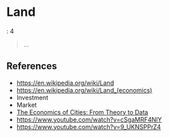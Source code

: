 # Land

: 4

> …
> 

## References

- https://en.wikipedia.org/wiki/Land
- https://en.wikipedia.org/wiki/Land_(economics)
- Investment
- Market
- [The Economics of Cities: From Theory to Data](https://gceps.princeton.edu/wp-content/uploads/2023/03/wp304_Redding_economics-cities_23jan.pdf)
- https://www.youtube.com/watch?v=cSgaMRF4NlY
- https://www.youtube.com/watch?v=9_UKNSPPrZ4